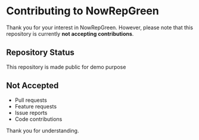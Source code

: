 # Contributing to NowRepGreen

Thank you for your interest in NowRepGreen. However, please note that this repository is currently **not accepting contributions**.

## Repository Status

This repository is made public for demo purpose

## Not Accepted

- Pull requests
- Feature requests
- Issue reports
- Code contributions

Thank you for understanding.
